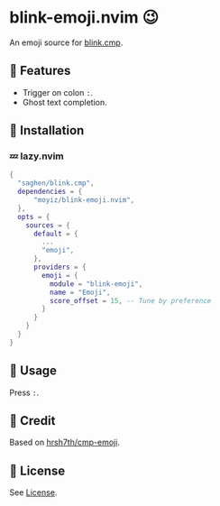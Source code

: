 # blink-emoji.nvim 😉

An emoji source for [blink.cmp](https://github.com/Saghen/blink.cmp).

## 🎨 Features
- Trigger on colon `:`.
- Ghost text completion.

## 🔨 Installation

### 💤 lazy.nvim
```lua
{
  "saghen/blink.cmp",
  dependencies = {
      "moyiz/blink-emoji.nvim",
  },
  opts = {
    sources = {
      default = {
        ...
        "emoji",
      },
      providers = {
        emoji = {
          module = "blink-emoji",
          name = "Emoji",
          score_offset = 15, -- Tune by preference
        }
      }
    }
  }
}
```

## 📘 Usage
Press `:`.

## 💪 Credit
Based on [hrsh7th/cmp-emoji](https://github.com/hrsh7th/cmp-emoji).

## 📜 License
See [License](./LICENSE).
